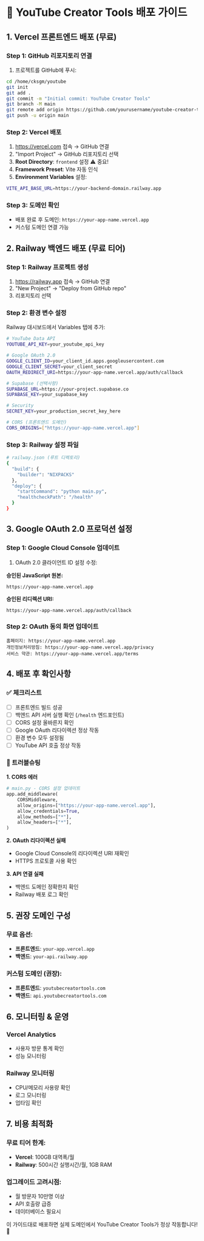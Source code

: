 # 🚀 YouTube Creator Tools 배포 가이드

## 1. Vercel 프론트엔드 배포 (무료)

### Step 1: GitHub 리포지토리 연결
1. 프로젝트를 GitHub에 푸시:
```bash
cd /home/cksgm/youtube
git init
git add .
git commit -m "Initial commit: YouTube Creator Tools"
git branch -M main
git remote add origin https://github.com/yourusername/youtube-creator-tools.git
git push -u origin main
```

### Step 2: Vercel 배포
1. https://vercel.com 접속 → GitHub 연결
2. "Import Project" → GitHub 리포지토리 선택
3. **Root Directory**: `frontend` 설정 ⚠️ 중요!
4. **Framework Preset**: Vite 자동 인식
5. **Environment Variables** 설정:
```bash
VITE_API_BASE_URL=https://your-backend-domain.railway.app
```

### Step 3: 도메인 확인
- 배포 완료 후 도메인: `https://your-app-name.vercel.app`
- 커스텀 도메인 연결 가능

## 2. Railway 백엔드 배포 (무료 티어)

### Step 1: Railway 프로젝트 생성
1. https://railway.app 접속 → GitHub 연결
2. "New Project" → "Deploy from GitHub repo"
3. 리포지토리 선택

### Step 2: 환경 변수 설정
Railway 대시보드에서 Variables 탭에 추가:
```bash
# YouTube Data API
YOUTUBE_API_KEY=your_youtube_api_key

# Google OAuth 2.0  
GOOGLE_CLIENT_ID=your_client_id.apps.googleusercontent.com
GOOGLE_CLIENT_SECRET=your_client_secret
OAUTH_REDIRECT_URI=https://your-app-name.vercel.app/auth/callback

# Supabase (선택사항)
SUPABASE_URL=https://your-project.supabase.co
SUPABASE_KEY=your_supabase_key

# Security
SECRET_KEY=your_production_secret_key_here

# CORS (프론트엔드 도메인)
CORS_ORIGINS=["https://your-app-name.vercel.app"]
```

### Step 3: Railway 설정 파일
```bash
# railway.json (루트 디렉토리)
{
  "build": {
    "builder": "NIXPACKS"
  },
  "deploy": {
    "startCommand": "python main.py",
    "healthcheckPath": "/health"
  }
}
```

## 3. Google OAuth 2.0 프로덕션 설정

### Step 1: Google Cloud Console 업데이트
1. OAuth 2.0 클라이언트 ID 설정 수정:

**승인된 JavaScript 원본:**
```
https://your-app-name.vercel.app
```

**승인된 리디렉션 URI:**
```
https://your-app-name.vercel.app/auth/callback
```

### Step 2: OAuth 동의 화면 업데이트
```
홈페이지: https://your-app-name.vercel.app
개인정보처리방침: https://your-app-name.vercel.app/privacy
서비스 약관: https://your-app-name.vercel.app/terms
```

## 4. 배포 후 확인사항

### ✅ 체크리스트
- [ ] 프론트엔드 빌드 성공
- [ ] 백엔드 API 서버 실행 확인 (`/health` 엔드포인트)
- [ ] CORS 설정 올바른지 확인
- [ ] Google OAuth 리다이렉션 정상 작동
- [ ] 환경 변수 모두 설정됨
- [ ] YouTube API 호출 정상 작동

### 🔧 트러블슈팅

**1. CORS 에러**
```python
# main.py - CORS 설정 업데이트
app.add_middleware(
    CORSMiddleware,
    allow_origins=["https://your-app-name.vercel.app"],
    allow_credentials=True,
    allow_methods=["*"],
    allow_headers=["*"],
)
```

**2. OAuth 리다이렉션 실패**
- Google Cloud Console의 리다이렉션 URI 재확인
- HTTPS 프로토콜 사용 확인

**3. API 연결 실패**
- 백엔드 도메인 정확한지 확인
- Railway 배포 로그 확인

## 5. 권장 도메인 구성

### 무료 옵션:
- **프론트엔드**: `your-app.vercel.app`
- **백엔드**: `your-api.railway.app`

### 커스텀 도메인 (권장):
- **프론트엔드**: `youtubecreatortools.com`
- **백엔드**: `api.youtubecreatortools.com`

## 6. 모니터링 & 운영

### Vercel Analytics
- 사용자 방문 통계 확인
- 성능 모니터링

### Railway 모니터링  
- CPU/메모리 사용량 확인
- 로그 모니터링
- 업타임 확인

## 7. 비용 최적화

### 무료 티어 한계:
- **Vercel**: 100GB 대역폭/월
- **Railway**: 500시간 실행시간/월, 1GB RAM

### 업그레이드 고려시점:
- 월 방문자 10만명 이상
- API 호출량 급증
- 데이터베이스 필요시

이 가이드대로 배포하면 실제 도메인에서 YouTube Creator Tools가 정상 작동합니다! 🎉